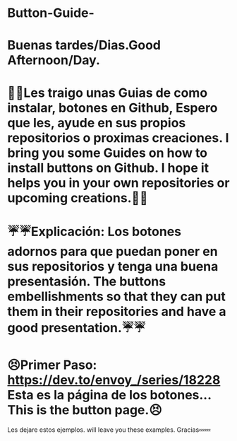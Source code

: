 # Button-Guide-

# Buenas tardes/Dias.Good Afternoon/Day.


# 🍁🍁Les traigo unas Guias de como instalar, botones en Github, Espero que les, ayude en sus propios repositorios o proximas creaciones. I bring you some Guides on how to install buttons on Github. I hope it helps you in your own repositories or upcoming creations.🍁🍁

# ☔☔Explicación: Los botones adornos para que puedan poner en sus repositorios y tenga una buena presentasión. The buttons embellishments so that they can put them in their repositories and have a good presentation.☔☔


# 😣Primer Paso: https://dev.to/envoy_/series/18228 Esta es la página de los botones... This is the button page.😣

Les dejare estos ejemplos. will leave you these examples.
Gracias💤💤


